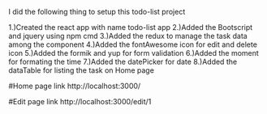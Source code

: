 I did the following thing to setup this todo-list project 

1.)Created the react app with name todo-list app
2.)Added the Bootscript and jquery using npm cmd
3.)Added the redux to manage the task data among the component
4.)Added the fontAwesome icon for edit and delete icon
5.)Added the formik and yup for form validation
6.)Added the moment for formating the time
7.)Added the datePicker for date
8.)Added the dataTable for listing the task on Home page


#Home page link
http://localhost:3000/

#Edit page link
http://localhost:3000/edit/1



<!-- Thank you so much sir for giving me such interesting task I really enjoyed this task -->